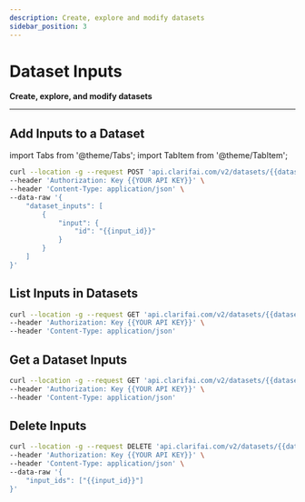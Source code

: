 ```yaml
---
description: Create, explore and modify datasets
sidebar_position: 3
---
```


# Dataset Inputs

**Create, explore, and modify datasets**
<hr />

## Add Inputs to a Dataset

import Tabs from '@theme/Tabs';
import TabItem from '@theme/TabItem';

<Tabs>
<TabItem value="curl" label="cURL">

```bash
curl --location -g --request POST 'api.clarifai.com/v2/datasets/{{dataset_id}}/inputs' \
--header 'Authorization: Key {{YOUR API KEY}}' \
--header 'Content-Type: application/json' \
--data-raw '{
    "dataset_inputs": [
        {
            "input": {
                "id": "{{input_id}}"
            }
        }
    ]
}'
```
</TabItem>
</Tabs>

## List Inputs in Datasets
<Tabs>
<TabItem value="curl" label="cURL">

```bash
curl --location -g --request GET 'api.clarifai.com/v2/datasets/{{dataset_id}}/inputs?page=1&per_page=100' \
--header 'Authorization: Key {{YOUR API KEY}}' \
--header 'Content-Type: application/json'
```
</TabItem>
</Tabs>

## Get a Dataset Inputs
<Tabs>
<TabItem value="curl" label="cURL">

```bash
curl --location -g --request GET 'api.clarifai.com/v2/datasets/{{dataset_id}}/inputs/{{input_id}}' \
--header 'Authorization: Key {{YOUR API KEY}}' \
--header 'Content-Type: application/json'
```
</TabItem>
</Tabs>

## Delete Inputs
<Tabs>
<TabItem value="curl" label="cURL">

```bash
curl --location -g --request DELETE 'api.clarifai.com/v2/datasets/{{dataset_id}}/inputs' \
--header 'Authorization: Key {{YOUR API KEY}}' \
--header 'Content-Type: application/json' \
--data-raw '{
    "input_ids": ["{{input_id}}"]
}'
```
</TabItem>
</Tabs>
